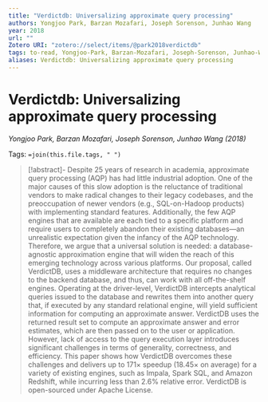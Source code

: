 ```yaml
---
title: "Verdictdb: Universalizing approximate query processing"
authors: Yongjoo Park, Barzan Mozafari, Joseph Sorenson, Junhao Wang
year: 2018
url: ""
Zotero URI: "zotero://select/items/@park2018verdictdb"
tags: to-read, Yongjoo-Park, Barzan-Mozafari, Joseph-Sorenson, Junhao-Wang
aliases: Verdictdb: Universalizing approximate query processing
---
```


# Verdictdb: Universalizing approximate query processing  
_Yongjoo Park, Barzan Mozafari, Joseph Sorenson, Junhao Wang (2018)_

Tags: `=join(this.file.tags, " ")`

> [!abstract]-
> Despite 25 years of research in academia, approximate query processing (AQP) has had little industrial adoption. One of the major causes of this slow adoption is the reluctance of traditional vendors to make radical changes to their legacy codebases, and the preoccupation of newer vendors (e.g., SQL-on-Hadoop products) with implementing standard features. Additionally, the few AQP engines that are available are each tied to a specific platform and require users to completely abandon their existing databases—an unrealistic expectation given the infancy of the AQP technology. Therefore, we argue that a universal solution is needed: a database-agnostic approximation engine that will widen the reach of this emerging technology across various platforms. Our proposal, called VerdictDB, uses a middleware architecture that requires no changes to the backend database, and thus, can work with all off-the-shelf engines. Operating at the driver-level, VerdictDB intercepts analytical queries issued to the database and rewrites them into another query that, if executed by any standard relational engine, will yield sufficient information for computing an approximate answer. VerdictDB uses the returned result set to compute an approximate answer and error estimates, which are then passed on to the user or application. However, lack of access to the query execution layer introduces significant challenges in terms of generality, correctness, and efficiency. This paper shows how VerdictDB overcomes these challenges and delivers up to 171× speedup (18.45× on average) for a variety of existing engines, such as Impala, Spark SQL, and Amazon Redshift, while incurring less than 2.6% relative error. VerdictDB is open-sourced under Apache License.


